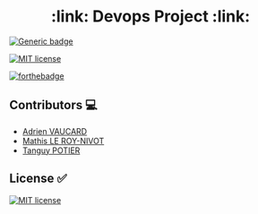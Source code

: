 <h1 align="center">:link: Devops Project :link:</h1>

<p align="center">

[![Generic badge](https://img.shields.io/badge/Contributors-3-green.svg)](https://shields.io/)

[![MIT license](https://img.shields.io/badge/License-MIT-blue.svg)](https://github.com/MathisLeRoyNivot/devops-project/blob/master/LICENSE)

</p>

<p align="center">

[![forthebadge](https://forthebadge.com/images/badges/made-with-javascript.svg)](https://forthebadge.com)

</p>


## Contributors :computer:

- [Adrien VAUCARD](https://github.com/adrienvaucard "Go to @adrienvaucard's Github")
- [Mathis LE ROY-NIVOT](https://github.com/MathisLeRoyNivot "Go to @MathisLeRoyNivot's Github")
- [Tanguy POTIER](https://github.com/tanguy85 "Go to @tanguy85's Github")

## License :white_check_mark:

[![MIT license](https://img.shields.io/badge/License-MIT-blue.svg)](https://github.com/MathisLeRoyNivot/devops-project/blob/master/LICENSE)
